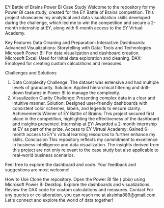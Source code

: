 EY Battle of Brains Power BI Case Study
Welcome to the repository for my Power BI case study, created for the EY Battle of Brains competition. This project showcases my analytical and data visualization skills developed during the challenge, which led me to win the competition and secure a 2-month internship at EY, along with 6-month access to the EY Virtual Academy.

Key Features
Data Cleaning and Preparation:
Interactive Dashboards:
Advanced Visualizations:
Storytelling with Data:
Tools and Technologies
Microsoft Power BI: For data visualization and dashboard creation.
Microsoft Excel: Used for initial data exploration and cleaning.
DAX: Employed for creating custom calculations and measures.

Challenges and Solutions
1. Data Complexity
Challenge: The dataset was extensive and had multiple levels of granularity.
Solution: Applied hierarchical filtering and drill-down features in Power BI to manage the complexity.
2. Visualization Clarity
Challenge: Presenting complex data in a clear and intuitive manner.
Solution: Designed user-friendly dashboards with consistent color schemes, labels, and legends to ensure clarity.
Achievements
Winner of EY Battle of Brains: This project secured first place in the competition, highlighting the effectiveness of the dashboard and insights presented.
Internship at EY: Awarded a 2-month internship at EY as part of the prize.
Access to EY Virtual Academy: Gained 6-month access to EY's virtual learning resources to further enhance my skills.
Conclusion
This repository reflects my commitment to excellence in business intelligence and data visualization. The insights derived from this project are not only relevant to the case study but also applicable to real-world business scenarios.

Feel free to explore the dashboard and code. Your feedback and suggestions are most welcome!

How to Use
Clone the repository.
Open the Power BI file (.pbix) using Microsoft Power BI Desktop.
Explore the dashboards and visualizations.
Review the DAX code for custom calculations and measures.
Contact
For any queries or collaboration, you can reach me at aksinha889@gmail.com. Let's connect and explore the world of data together!
